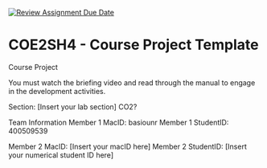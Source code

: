 [![Review Assignment Due Date](https://classroom.github.com/assets/deadline-readme-button-22041afd0340ce965d47ae6ef1cefeee28c7c493a6346c4f15d667ab976d596c.svg)](https://classroom.github.com/a/mLqiHWLE)
# COE2SH4 - Course Project Template
Course Project

You must watch the briefing video and read through the manual to engage in the development activities.


Section: [Insert your lab section] CO2?

Team Information
Member 1 MacID: basiounr
Member 1 StudentID: 400509539

Member 2 MacID: [Insert your macID here]
Member 2 StudentID: [Insert your numerical student ID here]
